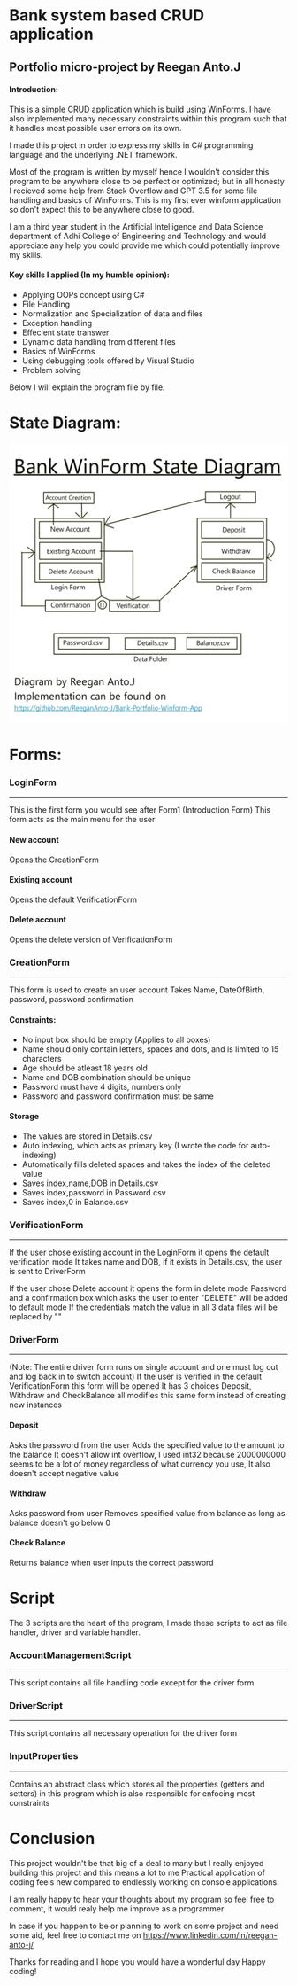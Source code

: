 # Bank system based CRUD application
## Portfolio micro-project by Reegan Anto.J

#### Introduction:
This is a simple CRUD application which is build using WinForms. I have also implemented many necessary constraints within this program such that it handles most possible user errors on its own.

I made this project in order to express my skills in C# programming language and the underlying .NET framework.

Most of the program is written by myself hence I wouldn't consider this program to be anywhere close to be perfect or optimized; but in all honesty I recieved some help from Stack Overflow and GPT 3.5 for some file handling and basics of WinForms. This is my first ever winform application so don't expect this to be anywhere close to good.

I am a third year student in the Artificial Intelligence and Data Science department of Adhi College of Engineering and Technology and would appreciate any help you could provide me which could potentially improve my skills.

#### Key skills I applied (In my humble opinion):
- Applying OOPs concept using C#
- File Handling
- Normalization and Specialization of data and files
- Exception handling
- Effecient state transwer
- Dynamic data handling from different files
- Basics of WinForms
- Using debugging tools offered by Visual Studio
- Problem solving

Below I will explain the program file by file.

# State Diagram:
![StateDiagram](BankStateDiagram.jpg)

# Forms:
### LoginForm
----------------
This is the first form you would see after Form1 (Introduction Form)
This form acts as the main menu for the user
#### New account
Opens the CreationForm
#### Existing account
Opens the default VerificationForm
#### Delete account
Opens the delete version of VerificationForm

### CreationForm
----------------
This form is used to create an user account
Takes Name, DateOfBirth, password, password confirmation
#### Constraints:
- No input box should be empty (Applies to all boxes)
- Name should only contain letters, spaces and dots, and is limited to 15 characters
- Age should be atleast 18 years old
- Name and DOB combination should be unique
- Password must have 4 digits, numbers only
- Password and password confirmation must be same
#### Storage
- The values are stored in Details.csv
- Auto indexing, which acts as primary key (I wrote the code for auto-indexing)
- Automatically fills deleted spaces and takes the index of the deleted value
- Saves index,name,DOB in Details.csv
- Saves index,password in Password.csv
- Saves index,0 in Balance.csv

### VerificationForm
--------------------
If the user chose existing account in the LoginForm it opens the default verification mode
It takes name and DOB, if it exists in Details.csv, the user is sent to DriverForm

If the user chose Delete account it opens the form in delete mode
Password and a confirmation box which asks the user to enter "DELETE" will be added to default mode
If the credentials match the value in all 3 data files will be replaced by ""

### DriverForm
---------------
(Note: The entire driver form runs on single account and one must log out and log back in to switch account)
If the user is verified in the default VerificationForm this form will be opened
It has 3 choices Deposit, Withdraw and CheckBalance all modifies this same form instead of creating new instances

#### Deposit
Asks the password from the user
Adds the specified value to the amount to the balance
It doesn't allow int overflow, I used int32 because 2000000000 seems to be a lot of money regardless of what currency you use,
It also doesn't accept negative value

#### Withdraw
Asks password from user
Removes specified value from balance as long as balance doesn't go below 0

#### Check Balance
Returns balance when user inputs the correct password


# Script
The 3 scripts are the heart of the program, I made these scripts to act as file handler, driver and variable handler. 

### AccountManagementScript
---------------------------
This script contains all file handling code except for the driver form

### DriverScript
----------------
This script contains all necessary operation for the driver form

### InputProperties
-------------------
Contains an abstract class which stores all the properties (getters and setters) in this program which is also responsible for enfocing most constraints



# Conclusion
This project wouldn't be that big of a deal to many but I really enjoyed building this project and this means a lot to me
Practical application of coding feels new compared to endlessly working on console applications

I am really happy to hear your thoughts about my program so feel free to comment, it would realy help me improve as a programmer

In case if you happen to be or planning to work on some project and need some aid, feel free to contact me on https://www.linkedin.com/in/reegan-anto-j/

Thanks for reading and I hope you would have a wonderful day
Happy coding!
